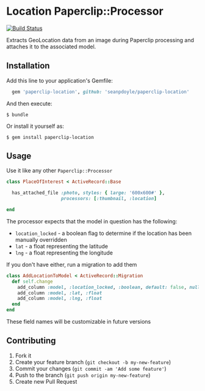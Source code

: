 # Location Paperclip::Processor

[![Build Status](https://travis-ci.org/seanpdoyle/paperclip-location.png)](https://travis-ci.org/seanpdoyle/paperclip-location)

Extracts GeoLocation data from an image during Paperclip processing
and attaches it to the associated model.

## Installation

Add this line to your application's Gemfile:
```ruby
  gem 'paperclip-location', github: 'seanpdoyle/paperclip-location'
```

And then execute:

    $ bundle

Or install it yourself as:

    $ gem install paperclip-location

## Usage

Use it like any other `Paperclip::Processor`

```ruby
class PlaceOfInterest < ActiveRecord::Base

  has_attached_file :photo, styles: { large: '600x600#' },
                    processors: [:thumbnail, :location]

end
```

The processor expects that the model in question has the following:

* `location_locked` - a boolean flag to determine if the location has been manually overridden
* `lat` - a float representing the latitude
* `lng` - a float representing the longitude

If you don't have either, run a migration to add them

```ruby
class AddLocationToModel < ActiveRecord::Migration
  def self.change
    add_column :model, :location_locked, :boolean, default: false, null: false
    add_column :model, :lat, :float
    add_column :model, :lng, :float
  end
end
```

These field names will be customizable in future versions

## Contributing

1. Fork it
2. Create your feature branch (`git checkout -b my-new-feature`)
3. Commit your changes (`git commit -am 'Add some feature'`)
4. Push to the branch (`git push origin my-new-feature`)
5. Create new Pull Request
